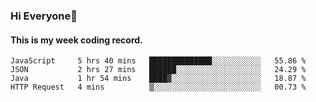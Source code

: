### Hi Everyone👋

#### This is my week coding record.

<!--START_SECTION:waka-->
```text
JavaScript     5 hrs 40 mins   ██████████████░░░░░░░░░░░   55.86 % 
JSON           2 hrs 27 mins   ██████░░░░░░░░░░░░░░░░░░░   24.29 % 
Java           1 hr 54 mins    ████▓░░░░░░░░░░░░░░░░░░░░   18.87 % 
HTTP Request   4 mins          ▒░░░░░░░░░░░░░░░░░░░░░░░░   00.73 % 
```
<!--END_SECTION:waka-->


<!--
**YeonSeong-Lee/YeonSeong-Lee** is a ✨ _special_ ✨ repository because its `README.md` (this file) appears on your GitHub profile.

Here are some ideas to get you started:

- 🔭 I’m currently working on ...
- 🌱 I’m currently learning ...
- 👯 I’m looking to collaborate on ...
- 🤔 I’m looking for help with ...
- 💬 Ask me about ...
- 📫 How to reach me: ...
- 😄 Pronouns: ...
- ⚡ Fun fact: ...
-->

